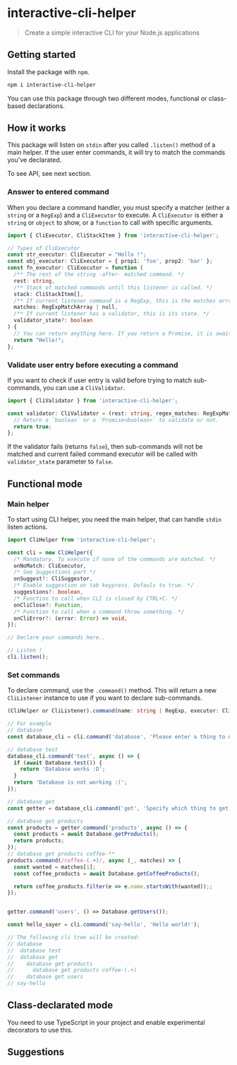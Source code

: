 # interactive-cli-helper

> Create a simple interactive CLI for your Node.js applications

## Getting started

Install the package with `npm`.

```bash
npm i interactive-cli-helper
```

You can use this package through two different modes, functional or class-based declarations.

## How it works

This package will listen on `stdin` after you called `.listen()` method of a main helper.
If the user enter commands, it will try to match the commands you've declarated.

To see API, see next section.

### Answer to entered command

When you declare a command handler, you must specify a matcher (either a `string` or a `RegExp`) and a `CliExecutor` to execute.
A `CliExecutor` is either a `string` or `object` to show, or a `function` to call with specific arguments.

```ts
import { CliExecutor, CliStackItem } from 'interactive-cli-helper';

// Types of CliExecutor
const str_executor: CliExecutor = "Hello !";
const obj_executor: CliExecutor = { prop1: 'foo', prop2: 'bar' };
const fn_executor: CliExecutor = function (
  /** The rest of the string -after- matched command. */
  rest: string, 
  /** Stack of matched commands until this listener is called. */
  stack: CliStackItem[],
  /** If current listener command is a RegExp, this is the matches array. Else, null */
  matches: RegExpMatchArray | null, 
  /** If current listener has a validator, this is its state. */
  validator_state?: boolean
) {
  // You can return anything here. If you return a Promise, it is awaited before showing next prompt.
  return "Hello!";
};
```

### Validate user entry before executing a command

If you want to check if user entry is valid before trying to match sub-commands, you can use a `CliValidator`.

```ts
import { CliValidator } from 'interactive-cli-helper';

const validator: CliValidator = (rest: string, regex_matches: RegExpMatchArray | null) => {
  // Return a `boolean` or a `Promise<boolean>` to validate or not.
  return true;
};
```

If the validator fails (returns `false`), then sub-commands will not be matched and 
current failed command executor will be called with `validator_state` parameter to `false`.


## Functional mode

### Main helper

To start using CLI helper, you need the main helper, that can handle `stdin` listen actions.

```ts
import CliHelper from 'interactive-cli-helper';

const cli = new CliHelper({
  /* Mandatory. To execute if none of the commands are matched. */
  onNoMatch: CliExecutor, 
  /* See Suggestions part */
  onSuggest?: CliSuggestor,
  /* Enable suggestion on tab keypress. Defauls to true. */
  suggestions?: boolean,
  /* Function to call when CLI is closed by CTRL+C. */
  onCliClose?: Function,
  /* Function to call when a command throw something. */
  onCliError?: (error: Error) => void,
});

// Declare your commands here..

// Listen !
cli.listen();
```

### Set commands

To declare command, use the `.command()` method. This will return a new `CliListener` instance to use if you want to declare sub-commands.

```ts
(CliHelper or CliListener).command(name: string | RegExp, executor: CliExecutor, options: CliListenerOptions);

// For example
// database
const database_cli = cli.command('database', 'Please enter a thing to do with database !');

// database test
database_cli.command('test', async () => {
  if (await Database.test()) {
    return 'Database works :D';
  }
  return 'Database is not working :(';
});

// database get
const getter = database_cli.command('get', 'Specify which thing to get');

// database get products
const products = getter.command('products', async () => {
  const products = await Database.getProducts();
  return products;
});
// database get products coffee-**
products.command(/coffee-(.+)/, async (_, matches) => {
  const wanted = matches[1];
  const coffee_products = await Database.getCoffeeProducts();

  return coffee_products.filter(e => e.name.startsWith(wanted));;
});


getter.command('users', () => Database.getUsers());

const hello_sayer = cli.command('say-hello', 'Hello world!');

// The following cli tree will be created:
// database
//  database test
//  database get
//    database get products
//      database get products coffee-(.+)
//    database get users
// say-hello
```


## Class-declarated mode

You need to use TypeScript in your project and enable experimental decorators to use this.


## Suggestions
